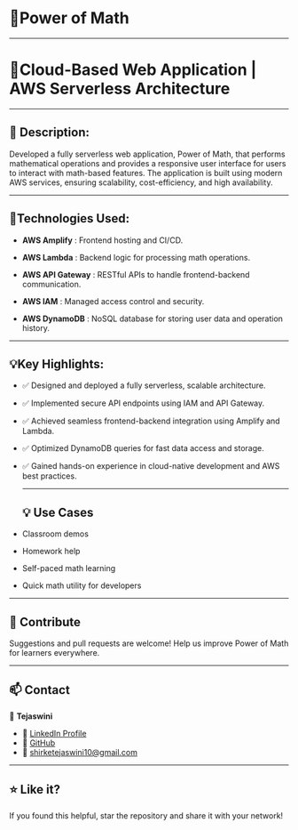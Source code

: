 # 🧠Power of Math
---
# 🌟Cloud-Based Web Application | AWS Serverless Architecture
---

## 🎯 Description:
Developed a fully serverless web application, Power of Math, that performs mathematical operations and provides a responsive user interface for users to interact with math-based features. The application is built using modern AWS services, ensuring scalability, cost-efficiency, and high availability.

---
## 🚀Technologies Used:
- **AWS Amplify** : Frontend hosting and CI/CD.
  
- **AWS Lambda** : Backend logic for processing math operations.
 
- **AWS API Gateway** : RESTful APIs to handle frontend-backend communication.
  
- **AWS IAM** : Managed access control and security.
 
- **AWS DynamoDB** : NoSQL database for storing user data and operation history.
---

## 💡Key Highlights:
- ✅ Designed and deployed a fully serverless, scalable architecture.

- ✅ Implemented secure API endpoints using IAM and API Gateway.

- ✅ Achieved seamless frontend-backend integration using Amplify and Lambda.

- ✅ Optimized DynamoDB queries for fast data access and storage.

- ✅ Gained hands-on experience in cloud-native development and AWS best practices.

  ---
  ## 💡 Use Cases

- Classroom demos  
- Homework help  
- Self-paced math learning  
- Quick math utility for developers

---

## 🤝 Contribute

Suggestions and pull requests are welcome! Help us improve Power of Math for learners everywhere.

---

## 📫 Contact

👤 **Tejaswini**  
- 🔗 [LinkedIn Profile](https://www.linkedin.com/in/tejaswini-shirke-85aa3a27a)
- 🔗 [GitHub](https://github.com/Tejaswini2704)  
- 📧 shirketejaswini10@gmail.com 

---

## ⭐ Like it?

If you found this helpful, star the repository and share it with your network!


  






  
    
